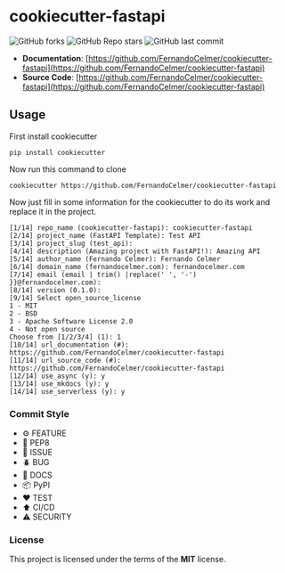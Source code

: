 # cookiecutter-fastapi

![GitHub forks](https://img.shields.io/github/forks/FernandoCelmer/cookiecutter-fastapi?label=Forks&style=flat-square)
![GitHub Repo stars](https://img.shields.io/github/stars/FernandoCelmer/cookiecutter-fastapi?label=Stars&style=flat-square)
![GitHub last commit](https://img.shields.io/github/last-commit/FernandoCelmer/cookiecutter-fastapi?style=flat-square)

- **Documentation**: [https://github.com/FernandoCelmer/cookiecutter-fastapi](https://github.com/FernandoCelmer/cookiecutter-fastapi)
- **Source Code**: [https://github.com/FernandoCelmer/cookiecutter-fastapi](https://github.com/FernandoCelmer/cookiecutter-fastapi)

## Usage

First install cookiecutter

    pip install cookiecutter

Now run this command to clone

    cookiecutter https://github.com/FernandoCelmer/cookiecutter-fastapi

Now just fill in some information for the cookiecutter to do its work and replace it in the project.

    [1/14] repo_name (cookiecutter-fastapi): cookiecutter-fastapi
    [2/14] project_name (FastAPI Template): Test API
    [3/14] project_slug (test_api): 
    [4/14] description (Amazing project with FastAPI!): Amazing API  
    [5/14] author_name (Fernando Celmer): Fernando Celmer
    [6/14] domain_name (fernandocelmer.com): fernandocelmer.com
    [7/14] email (email | trim() |replace(' ', '-') }}@fernandocelmer.com): 
    [8/14] version (0.1.0): 
    [9/14] Select open_source_license
    1 - MIT
    2 - BSD
    3 - Apache Software License 2.0
    4 - Not open source
    Choose from [1/2/3/4] (1): 1
    [10/14] url_documentation (#): https://github.com/FernandoCelmer/cookiecutter-fastapi
    [11/14] url_source_code (#): https://github.com/FernandoCelmer/cookiecutter-fastapi
    [12/14] use_async (y): y
    [13/14] use_mkdocs (y): y
    [14/14] use_serverless (y): y

### Commit Style

- ⚙️ FEATURE
- 📝 PEP8
- 📌 ISSUE
- 🪲 BUG
- 📘 DOCS
- 📦 PyPI
- ❤️️ TEST
- ⬆️ CI/CD
- ⚠️ SECURITY

### License

This project is licensed under the terms of the **MIT** license.

